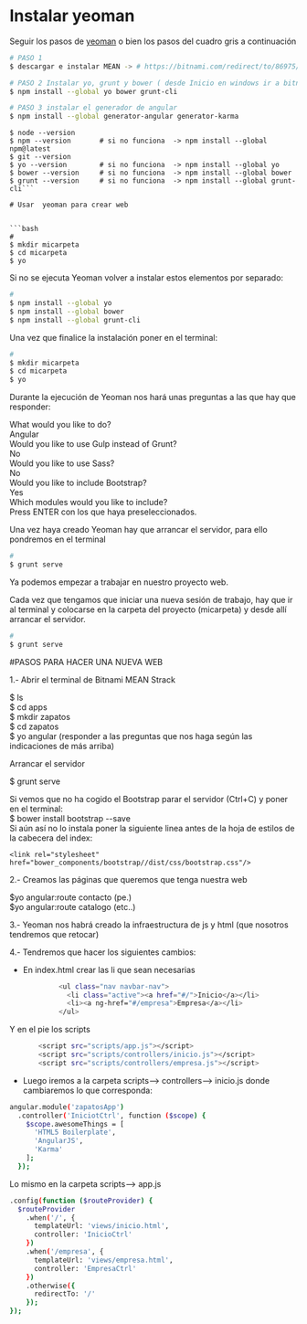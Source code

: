 
# Instalar yeoman

Seguir los pasos de [yeoman](http://yeoman.io/codelab/setup.html) o bien los pasos del cuadro gris a continuación

```bash
# PASO 1
$ descargar e instalar MEAN -> # https://bitnami.com/redirect/to/86975/bitnami-meanstack-3.2.1-0-windows-installer.exe

# PASO 2 Instalar yo, grunt y bower ( desde Inicio en windows ir a bitnami y abrir "Use Bitnami MEAN stack" )
$ npm install --global yo bower grunt-cli

# PASO 3 instalar el generador de angular
$ npm install --global generator-angular generator-karma
```
```#PASO 4 comprobar que tenemos todo lo necesario instalado
$ node --version
$ npm --version       # si no funciona  -> npm install --global npm@latest
$ git --version        
$ yo --version        # si no funciona  -> npm install --global yo 
$ bower --version     # si no funciona  -> npm install --global bower 
$ grunt --version     # si no funciona  -> npm install --global grunt-cli```

# Usar  yeoman para crear web


```bash
# 
$ mkdir micarpeta
$ cd micarpeta
$ yo
```
Si no se ejecuta Yeoman volver a instalar estos elementos por separado:  

```bash
# 
$ npm install --global yo  
$ npm install --global bower  
$ npm install --global grunt-cli  
```
Una vez que finalice la instalación poner en el terminal:  

```bash
# 
$ mkdir micarpeta
$ cd micarpeta
$ yo
```
Durante la ejecución de Yeoman nos hará unas preguntas a las que hay que responder:  


What would you like to do?  
Angular  
Would you like to use Gulp instead of Grunt?  
No  
Would you like to use Sass?  
No  
Would you like to include Bootstrap?  
Yes  
Which modules would you like to include?  
Press ENTER con los que haya preseleccionados.  

Una vez haya creado Yeoman hay que arrancar el servidor, para ello pondremos en el terminal  

```bash
# 
$ grunt serve

```

Ya podemos empezar a trabajar en nuestro proyecto web.  

Cada vez que tengamos que iniciar una nueva sesión de trabajo, hay que ir al terminal y colocarse en la carpeta del proyecto (micarpeta) y desde allí arrancar el servidor.  

```bash
# 
$ grunt serve

```

#PASOS PARA HACER UNA NUEVA WEB  

1.- Abrir el terminal de Bitnami MEAN Strack  

$ ls  
$ cd apps  
$ mkdir zapatos  
$ cd zapatos  
$ yo angular (responder a las preguntas que nos haga según las indicaciones de más arriba)  


Arrancar el servidor  

$ grunt serve  

Si vemos que no ha cogido el Bootstrap parar el servidor (Ctrl+C) y poner en el terminal:  
$ bower install bootstrap --save  
Si aún así no lo instala poner la siguiente linea antes de la hoja de estilos de la cabecera del index:  

    <link rel="stylesheet" href="bower_components/bootstrap//dist/css/bootstrap.css"/>

2.- Creamos las páginas que queremos que tenga nuestra web  

$yo angular:route contacto (pe.)  
$yo angular:route catalogo (etc..)  

3.- Yeoman nos habrá creado la infraestructura de js y html (que nosotros tendremos que retocar)  

4.- Tendremos que hacer los siguientes cambios:  
  - En index.html crear las li que sean necesarias  

```bash
            <ul class="nav navbar-nav">
              <li class="active"><a href="#/">Inicio</a></li>
              <li><a ng-href="#/empresa">Empresa</a></li>
            </ul>
 ``` 
 Y en el pie los scripts  
 
 ```bash
        <script src="scripts/app.js"></script>
        <script src="scripts/controllers/inicio.js"></script>
        <script src="scripts/controllers/empresa.js"></script>
  ```  
  - Luego iremos a la carpeta scripts--> controllers--> inicio.js donde cambiaremos lo que corresponda:  
```bash  
angular.module('zapatosApp')
  .controller('IniciotCtrl', function ($scope) {
    $scope.awesomeThings = [
      'HTML5 Boilerplate',
      'AngularJS',
      'Karma'
    ];
  });
  ```  
  Lo mismo en la carpeta scripts--> app.js  
  
  ```bash
  .config(function ($routeProvider) {
    $routeProvider
      .when('/', {
        templateUrl: 'views/inicio.html',
        controller: 'InicioCtrl'
      })
      .when('/empresa', {
        templateUrl: 'views/empresa.html',
        controller: 'EmpresaCtrl'
      })
      .otherwise({
        redirectTo: '/'
      });
  });
  ```  
  
